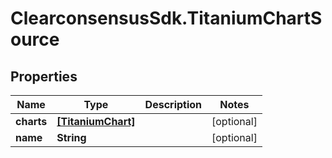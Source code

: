 # ClearconsensusSdk.TitaniumChartSource

## Properties

Name | Type | Description | Notes
------------ | ------------- | ------------- | -------------
**charts** | [**[TitaniumChart]**](TitaniumChart.md) |  | [optional] 
**name** | **String** |  | [optional] 


